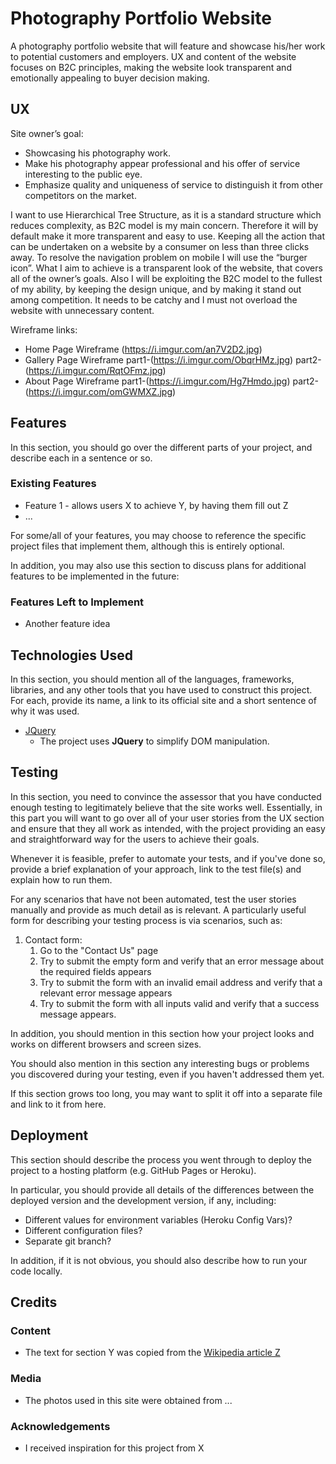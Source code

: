 # Photography Portfolio Website

A photography portfolio website that will feature and showcase his/her work to potential customers and employers. 
UX and content of the website focuses on B2C principles, making the website look transparent and emotionally appealing to buyer decision making. 

## UX
 
Site owner’s goal:
- Showcasing his photography work.
- Make his photography appear professional and his offer of service interesting  to the public eye.
- Emphasize quality and uniqueness of service to distinguish it from other competitors on the market. 

I want to use Hierarchical Tree Structure, as it is a standard structure which reduces complexity, as B2C model is my main concern. 
Therefore it will by default make it more transparent and easy to use. Keeping all the action that can be undertaken on a website by a consumer on less than three clicks away. 
To resolve the navigation problem on mobile I will use the “burger icon”. What I aim to achieve is a transparent look of the website, that covers all of the owner’s goals. 
Also I will be exploiting the B2C model to the fullest of my ability, by keeping the design unique, and by making it stand out among competition. 
It needs to be catchy and I must not overload the website with unnecessary content. 

Wireframe links:

- Home Page Wireframe (https://i.imgur.com/an7V2D2.jpg)
- Gallery Page Wireframe  part1-(https://i.imgur.com/ObqrHMz.jpg) part2-(https://i.imgur.com/RqtOFmz.jpg)
- About Page Wireframe  part1-(https://i.imgur.com/Hg7Hmdo.jpg) part2-(https://i.imgur.com/omGWMXZ.jpg)
## Features

In this section, you should go over the different parts of your project, and describe each in a sentence or so.
 
### Existing Features
- Feature 1 - allows users X to achieve Y, by having them fill out Z
- ...

For some/all of your features, you may choose to reference the specific project files that implement them, although this is entirely optional.

In addition, you may also use this section to discuss plans for additional features to be implemented in the future:

### Features Left to Implement
- Another feature idea

## Technologies Used

In this section, you should mention all of the languages, frameworks, libraries, and any other tools that you have used to construct this project. For each, provide its name, a link to its official site and a short sentence of why it was used.

- [JQuery](https://jquery.com)
    - The project uses **JQuery** to simplify DOM manipulation.


## Testing

In this section, you need to convince the assessor that you have conducted enough testing to legitimately believe that the site works well. Essentially, in this part you will want to go over all of your user stories from the UX section and ensure that they all work as intended, with the project providing an easy and straightforward way for the users to achieve their goals.

Whenever it is feasible, prefer to automate your tests, and if you've done so, provide a brief explanation of your approach, link to the test file(s) and explain how to run them.

For any scenarios that have not been automated, test the user stories manually and provide as much detail as is relevant. A particularly useful form for describing your testing process is via scenarios, such as:

1. Contact form:
    1. Go to the "Contact Us" page
    2. Try to submit the empty form and verify that an error message about the required fields appears
    3. Try to submit the form with an invalid email address and verify that a relevant error message appears
    4. Try to submit the form with all inputs valid and verify that a success message appears.

In addition, you should mention in this section how your project looks and works on different browsers and screen sizes.

You should also mention in this section any interesting bugs or problems you discovered during your testing, even if you haven't addressed them yet.

If this section grows too long, you may want to split it off into a separate file and link to it from here.

## Deployment

This section should describe the process you went through to deploy the project to a hosting platform (e.g. GitHub Pages or Heroku).

In particular, you should provide all details of the differences between the deployed version and the development version, if any, including:
- Different values for environment variables (Heroku Config Vars)?
- Different configuration files?
- Separate git branch?

In addition, if it is not obvious, you should also describe how to run your code locally.


## Credits

### Content
- The text for section Y was copied from the [Wikipedia article Z](https://en.wikipedia.org/wiki/Z)

### Media
- The photos used in this site were obtained from ...

### Acknowledgements

- I received inspiration for this project from X
